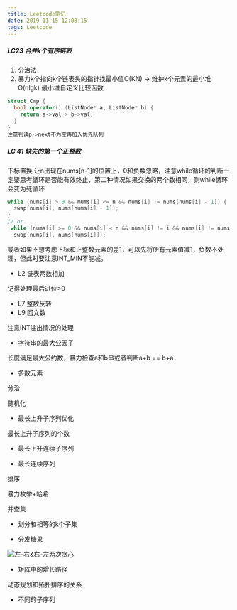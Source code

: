 ```yaml
---
title: Leetcode笔记
date: 2019-11-15 12:08:15
tags: Leetcode
---
```


##### LC23 合并k个有序链表

1. 分治法
2. 暴力k个指向k个链表头的指针找最小值O(KN) -> 维护k个元素的最小堆 O(nlgk)
最小堆自定义比较函数
```C++
struct Cmp {
  bool operator() (ListNode* a, ListNode* b) {
    return a->val > b->val;
  }
}
注意判读p->next不为空再加入优先队列
```



##### LC 41 缺失的第一个正整数

下标置换
让n出现在nums[n-1]的位置上，0和负数忽略，注意while循环的判断一定要思考循环是否能有效终止，第二种情况如果交换的两个数相同，则while循环会变为死循环

```C++
while (nums[i] > 0 && mums[i] <= n && nums[i] != nums[nums[i] - 1]) {
  swap(nums[i], nums[nums[i] - 1]);
}
// or
 while (nums[i] >= 0 && nums[i] < n && nums[i] != i && nums[i] != nums[nums[i]])
  swap(nums[i], nums[nums[i]]);
```
或者如果不想考虑下标和正整数元素的差1，可以先将所有元素值减1，负数不处理，但此时要注意INT_MIN不能减。



- L2 链表两数相加

记得处理最后进位>0

- L7 整数反转
- L9 回文数

注意INT溢出情况的处理



- 字符串的最大公因子

长度满足最大公约数，暴力检查a和b串或者判断a+b == b+a



- 多数元素

分治

随机化



- 最长上升子序列优化



最长上升子序列的个数



- 最长上升连续子序列



- 最长连续序列

排序

暴力枚举+哈希

并查集

- 划分和相等的k个子集

  

- 分发糖果

![左-右&右-左两次贪心](https://tva1.sinaimg.cn/large/00831rSTly1gcuq9u9ieij311o0kwq6k.jpg)





- 矩阵中的增长路径

动态规划和拓扑排序的关系



- 不同的子序列

  





